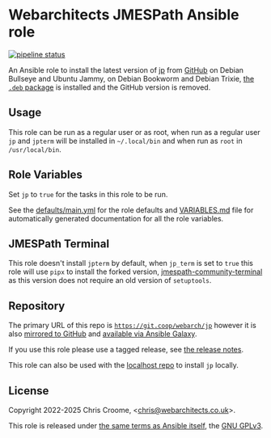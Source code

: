 # Webarchitects JMESPath Ansible role

[![pipeline status](https://git.coop/webarch/jp/badges/main/pipeline.svg)](https://git.coop/webarch/jp/-/commits/main)

An Ansible role to install the latest version of [jp](https://github.com/jmespath/jp) from [GitHub](https://github.com/jmespath/jp/releases/latest) on Debian Bullseye and Ubuntu Jammy, on Debian Bookworm and Debian Trixie, [the `.deb` package](https://packages.debian.org/bookworm/jp) is installed and the GitHub version is removed.

## Usage

This role can be run as a regular user or as root, when run as a regular user `jp` and `jpterm` will be installed in `~/.local/bin` and when run as `root` in `/usr/local/bin`.

## Role Variables

Set `jp` to `true` for the tasks in this role to be run.

See the [defaults/main.yml](defaults/main.yml) for the role defaults and [VARIABLES.md](VARIABLES.md) file for automatically generated documentation for all the role variables.

## JMESPath Terminal

This role doesn't install `jpterm` by default, when `jp_term` is set to `true` this role will use `pipx` to install the forked version, [jmespath-community-terminal](https://github.com/jmespath-community/jmespath.terminal) as this version does not require an old version of `setuptools`.

## Repository

The primary URL of this repo is [`https://git.coop/webarch/jp`](https://git.coop/webarch/jp) however it is also [mirrored to GitHub](https://github.com/webarch-coop/ansible-role-jp) and [available via Ansible Galaxy](https://galaxy.ansible.com/chriscroome/jp).

If you use this role please use a tagged release, see [the release notes](https://git.coop/webarch/jp/-/releases).

This role can also be used with the [localhost repo](https://git.coop/webarch/localhost) to install `jp` locally.

## License

Copyright 2022-2025 Chris Croome, &lt;[chris@webarchitects.co.uk](mailto:chris@webarchitects.co.uk)&gt;.

This role is released under [the same terms as Ansible itself](https://github.com/ansible/ansible/blob/devel/COPYING), the [GNU GPLv3](LICENSE).
